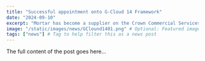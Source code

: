 ```yaml
---
title: "Successful appointment onto G-Cloud 14 Framework"
date: "2024-09-10"
excerpt: "Mortar has become a supplier on the Crown Commercial Services G-Cloud framework, the largest framework in the UK."
image: "/static/images/news/GClound1401.png" # Optional: Featured image
tags: ["news"] # Tag to help filter this as a news post
---
```


The full content of the post goes here...